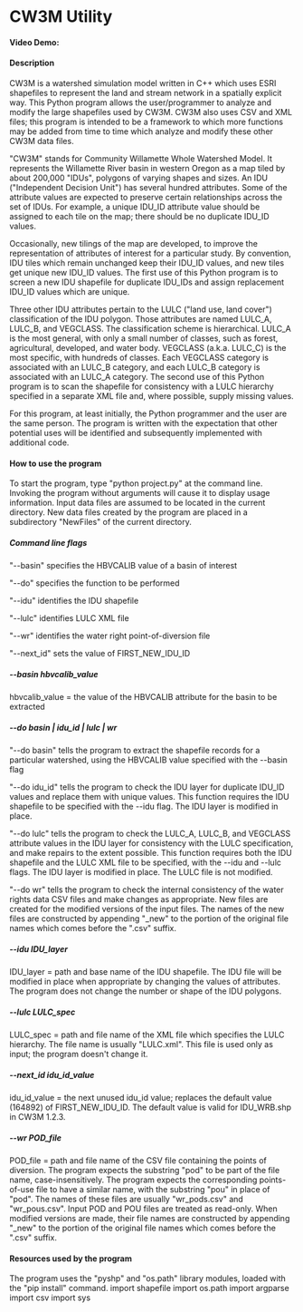 # CW3M Utility
#### Video Demo: <URL HERE>
#### Description
CW3M is a watershed simulation model written in C++ which uses ESRI shapefiles to represent the land and stream network in a spatially explicit way. This Python program allows the user/programmer to analyze and modify the large shapefiles used by CW3M. CW3M also uses CSV and XML files; this program is intended to be a framework to which more functions may be added from time to time which analyze and modify these other CW3M data files.

"CW3M" stands for Community Willamette Whole Watershed Model.  It represents the Willamette River basin in western Oregon as a map tiled by about 200,000 "IDUs", polygons of varying shapes and sizes.  An IDU ("Independent Decision Unit") has several hundred attributes. Some of the attribute values are expected to preserve certain relationships across the set of IDUs. For example, a unique IDU_ID attribute value should be assigned to each tile on the map; there should be no duplicate IDU_ID values.

Occasionally, new tilings of the map are developed, to improve the representation of attributes of interest for a particular study. By convention, IDU tiles which remain unchanged keep their IDU_ID values, and new tiles get unique new IDU_ID values. The first use of this Python program is to screen a new IDU shapefile for duplicate IDU_IDs and assign replacement IDU_ID values which are unique.

Three other IDU attributes pertain to the LULC ("land use, land cover") classification of the IDU polygon. Those attributes are named LULC_A, LULC_B, and VEGCLASS. The classification scheme is hierarchical. LULC_A is the most general, with only a small number of classes, such as forest, agricultural, developed, and water body. VEGCLASS (a.k.a. LULC_C) is the most specific, with hundreds of classes. Each VEGCLASS category is associated with an LULC_B category, and each LULC_B category is associated with an LULC_A category. The second use of this Python program is to scan the shapefile for consistency with a LULC hierarchy specified in a separate XML file and, where possible, supply missing values.

For this program, at least initially, the Python programmer and the user are the same person. The program is written with the expectation that other potential uses will be identified and subsequently implemented with additional code.

#### How to use the program

To start the program, type "python project.py" at the command line. Invoking the program without arguments will cause it to display usage information.  Input data files are assumed to be located in the current directory. New data files created by the program are placed in a subdirectory "NewFiles" of the current directory.

##### Command line flags
"--basin" specifies the HBVCALIB value of a basin of interest

"--do" specifies the function to be performed

"--idu" identifies the IDU shapefile

"--lulc" identifies LULC XML file

"--wr" identifies the water right point-of-diversion file

"--next_id" sets the value of FIRST_NEW_IDU_ID

##### --basin hbvcalib_value
hbvcalib_value = the value of the HBVCALIB attribute for the basin to be extracted

##### --do basin | idu_id | lulc | wr
"--do basin" tells the program to extract the shapefile records for a particular watershed, using the HBVCALIB value specified with the --basin flag

"--do idu_id" tells the program to check the IDU layer for duplicate IDU_ID values and replace them with unique values. This function requires the IDU shapefile to be specified with the --idu flag. The IDU layer is modified in place.

"--do lulc" tells the program to check the LULC_A, LULC_B, and VEGCLASS attribute values in the IDU layer for consistency with the LULC specification, and make repairs to the extent possible. This function requires both the IDU shapefile and the LULC XML file to be specified, with the --idu and --lulc flags. The IDU layer is modified in place. The LULC file is not modified.

"--do wr" tells the program to check the internal consistency of the water rights data CSV files and make changes as appropriate. New files are created for the modified versions of the input files. The names of the new files are constructed by appending "_new" to the portion of the original file names which comes before the ".csv" suffix.

##### --idu IDU_layer
IDU_layer = path and base name of the IDU shapefile. The IDU file will be modified in place when appropriate by changing the values of attributes. The program does not change the number or shape of the IDU polygons.

##### --lulc LULC_spec
LULC_spec = path and file name of the XML file which specifies the LULC hierarchy. The file name is usually "LULC.xml". This file is used only as input; the program doesn't change it.

##### --next_id idu_id_value
idu_id_value = the next unused idu_id value; replaces the default value (164892) of FIRST_NEW_IDU_ID. The default value is valid for IDU_WRB.shp in CW3M 1.2.3.

##### --wr POD_file
POD_file = path and file name of the CSV file containing the points of diversion. The program expects the substring "pod" to be part of the file name, case-insensitively. The program expects the corresponding points-of-use file to have a similar name, with the substring "pou" in place of "pod". The names of these files are usually "wr_pods.csv" and "wr_pous.csv". Input POD and POU files are treated as read-only. When modified versions are made, their file names are constructed by appending "_new" to the portion of the original file names which comes before the ".csv" suffix.

#### Resources used by the program
The program uses the "pyshp" and "os.path" library modules, loaded with the "pip install" command.
import shapefile
import os.path
import argparse
import csv
import sys
